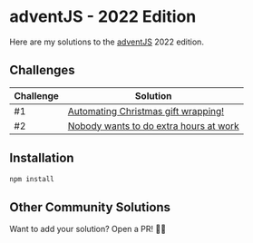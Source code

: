 # adventJS - 2022 Edition

Here are my solutions to the [adventJS](https://adventjs.dev/) 2022 edition.

## Challenges

| Challenge | Solution |
| --- | --- |
| #1 | [Automating Christmas gift wrapping!](/challenge01/) |
| #2 | [Nobody wants to do extra hours at work](/challenge02/) |


## Installation

```bash
npm install
```

## Other Community Solutions

Want to add your solution? Open a PR! 🧑‍💻
